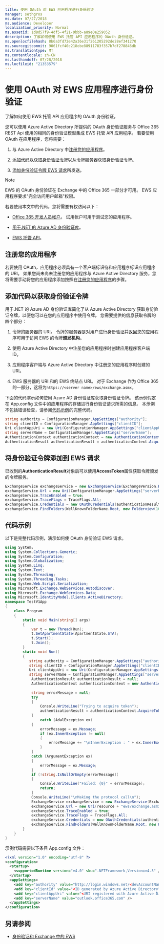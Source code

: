 ```yaml
---
title: 使用 OAuth 对 EWS 应用程序进行身份验证
manager: sethgros
ms.date: 07/27/2018
ms.audience: Developer
localization_priority: Normal
ms.assetid: 1d8d57f9-4df5-4f21-9bbb-a89e0e259052
description: 了解如何使用 EWS 托管 API 应用程序的 OAuth 身份验证。
ms.openlocfilehash: 8b6a3fd72e42a36e31f261205292de28ef341270
ms.sourcegitcommit: 9061fcf40c218ebe88911783f357b7df278846db
ms.translationtype: MT
ms.contentlocale: zh-CN
ms.lasthandoff: 07/28/2018
ms.locfileid: "21353579"
---
```

# <a name="authenticate-an-ews-application-by-using-oauth"></a>使用 OAuth 对 EWS 应用程序进行身份验证

了解如何使用 EWS 托管 API 应用程序的 OAuth 身份验证。
  
您可以使用 Azure Active Directory 所提供的 OAuth 身份验证服务与 Office 365 REST Api 使用的相同的身份验证模型集成 EWS 托管 API 应用程序。 若要使用 OAuth 在应用程序，您将需要：
  
1. 与 Azure Active Directory 中[注册您的应用程序](#bk_register)。 
    
2. [添加代码以获取身份验证令牌](#bk_getToken)以从令牌服务器获取身份验证令牌。 
    
3. [添加身份验证令牌 EWS 请求](#bk_useToken)所发送。 
    
> [!NOTE]
> EWS 的 OAuth 身份验证在 Exchange 中的 Office 365 一部分才可用。 EWS 应用程序要求"完全访问用户邮箱"权限。 
  
若要使用本文中的代码，您将需要有权访问以下：
  
- [Office 365 开发人员帐户](https://docs.microsoft.com/en-us/office/developer-program/office-365-developer-program)。 试用帐户可用于测试您的应用程序。
    
- [用于.NET 的 Azure AD 身份验证库](https://docs.microsoft.com/en-us/azure/active-directory/develop/active-directory-authentication-libraries)。
    
- [EWS 托管 API](https://github.com/officedev/ews-managed-api.aspx)。

<a name="bk_register"> </a>

## <a name="register-your-application"></a>注册您的应用程序

若要使用 OAuth，应用程序必须具有一个客户端标识符和应用程序标识应用程序的 URI。 如果您尚未尚未注册您的应用程序与 Azure Active Directory 服务，您将需要手动将您的应用程序添加按照在[注册您的应用程序](https://apps.dev.microsoft.com/#/appList)的步骤。

<a name="bk_getToken"> </a>

## <a name="add-code-to-get-an-authentication-token"></a>添加代码以获取身份验证令牌

用于.NET 的 Azure AD 身份验证库简化了从 Azure Active Directory 获取身份验证令牌，以便您可以在您的应用程序中使用令牌。 您需要提供的信息获取令牌的四个部分：
  
1. 令牌的服务器的 URI。 令牌的服务器是对用户进行身份验证并返回您的应用程序可用于访问 EWS 的令牌**颁发机构**。 
    
2. 使用 Azure Active Directory 中注册您的应用程序时创建应用程序客户端 ID。
    
3. 应用程序客户端与 Azure Active Directory 中注册您的应用程序时创建的 URI。
    
4. EWS 服务器的 URI 和的 EWS 终结点 URI。 对于 Exchange 作为 Office 365 的一部分，这将为`https://<server name>/ews/exchange.asmx`。
    
下面的代码演示如何使用 Azure AD 身份验证库获取身份验证令牌。 该示例假定在 App.config 文件中的应用程序的存储进行身份验证请求所需的信息。 本示例不包括错误检查，请参阅[代码示例](#bk_codeSample)的完整代码。 
  
```cs
string authority = ConfigurationManager.AppSettings["authority"];
string clientID = ConfigurationManager.AppSettings["clientID"];
Uri clientAppUri = new Uri(ConfigurationManager.AppSettings["clientAppUri"];
string serverName = ConfigurationManager.AppSettings["serverName"];
AuthenticationContext authenticationContext = new AuthenticationContext(authority, false);
AuthenticationResult authenticationResult = authenticationContext.AcquireToken(serverName, clientId, clientAppUri);

```

<a name="bk_useToken"> </a>

## <a name="add-an-authentication-token-to-ews-requests"></a>将身份验证令牌添加到 EWS 请求

已收到的**AuthenticationResult**对象后可以使用**AccessToken**属性获取令牌颁发的令牌服务。 
  
```cs
ExchangeService exchangeService = new ExchangeService(ExchangeVersion.Exchange2013);
exchangeService.Url = new Uri(ConfigurationManager.AppSettings["serverName"]+"ews/exchange.asmx");
exchangeService.TraceEnabled = true;
exchangeService.TraceFlags = TraceFlags.All;
exchangeService.Credentials = new OAuthCredentials(authenticationResult.AccessToken));
exchangeService.FindFolders(WellKnownFolderName.Root, new Folderview(10));
```

<a name="bk_codeSample"> </a>

## <a name="code-sample"></a>代码示例

以下是完整代码示例，演示如何使 OAuth 身份验证 EWS 请求。
  
```cs
using System;
using System.Collections.Generic;
using System.Configuration;
using System.Globalization;
using System.Linq;
using System.Text;
using System.Threading;
using System.Threading.Tasks;
using System.Web.Script.Serialization;
using Microsoft.Exchange.WebServices.Autodiscover;
using Microsoft.Exchange.WebServices.Data;
using Microsoft.IdentityModel.Clients.ActiveDirectory;
namespace TestV1App
{
    class Program
    {
        static void Main(string[] args)
        {
            var t = new Thread(Run);
            t.SetApartmentState(ApartmentState.STA);
            t.Start();
            t.Join();
        }
        static void Run()
        {
           string authority = ConfigurationManager.AppSettings["authority"];
           string clientID = ConfigurationManager.AppSettings["clientID"];
           Uri clientAppUri = new Uri(ConfigurationManager.AppSettings["clientAppUri"];
           string serverName = ConfigurationManager.AppSettings["serverName"];
            AuthenticationResult authenticationResult = null;
            AuthenticationContext authenticationContext = new AuthenticationContext(authority, false);
            
            string errorMessage = null;
            try
            {
                Console.WriteLine("Trying to acquire token");
                authenticationResult = authenticationContext.AcquireToken(serverName, clientId, clientAppUri);
            }
                catch (AdalException ex)
            {
                errorMessage = ex.Message;
                if (ex.InnerException != null)
                {
                    errorMessage += "\nInnerException : " + ex.InnerException.Message;
                }
            }
            catch (ArgumentException ex)
            {
                errorMessage = ex.Message;
            }
            if (!string.IsNullOrEmpty(errorMessage))
            {
                Console.WriteLine("Failed: {0}" + errorMessage);
                return;
            }
            Console.WriteLine("\nMaking the protocol call\n");
            ExchangeService exchangeService = new ExchangeService(ExchangeVersion.Exchange2013);
            exchangeService.Url = new Uri(resource + "ews/exchange.asmx");
            exchangeService.TraceEnabled = true;
            exchangeService.TraceFlags = TraceFlags.All;
            exchangeService.Credentials = new OAuthCredentials(authenticationResult.AccessToken);
            exchangeService.FindFolders(WellKnownFolderName.Root, new FolderView(10));
        }
    }
}

```

示例代码需要以下条目 App.config 文件：
  
```xml
<?xml version="1.0" encoding="utf-8" ?>
<configuration>
  <startup>
    <supportedRuntime version="v4.0" sku=".NETFramework,Version=v4.5" />
  </startup>
  <appSettings>
    <add key="authority" value="http://login.windows.net/<devAccountName>.onmicrosoft.com" />
    <add key="clientId" value="<ID generated by Azure Active Directory"/>
    <add key="clientAppUri" value="<URI registered with Azure Active Directory"/>
    <add key="serverName" value="outlook.office365.com" />
  </appSettings>
</configuration>
```

## <a name="see-also"></a>另请参阅

- [身份验证和 Exchange 中的 EWS](authentication-and-ews-in-exchange.md)    

    

